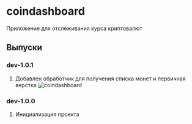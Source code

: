 # coindashboard

Приложение для отслеживания курса криптовалют

## Выпуски

### dev-1.0.1

1. Добавлен обработчик для получения списка монет и первичная верстка
   ![coindashboard](image-dev-1.0.1.png)

### dev-1.0.0

1. Инициализация проекта

